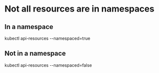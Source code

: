 # Not all resources are in namespaces
## In a namespace
kubectl api-resources --namespaced=true

## Not in a namespace
kubectl api-resources --namespaced=false


